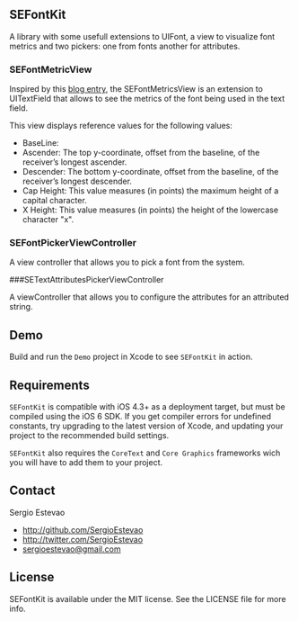 ## SEFontKit

A library with some usefull extensions to UIFont, a view to visualize font metrics and two pickers: one from fonts another for attributes.

### SEFontMetricView

Inspired by this [blog entry](http://www.cocoanetics.com/2010/02/understanding-uifont/), the SEFontMetricsView is an extension to UITextField that allows to see the metrics of the font being used in the text field.

This view displays reference values for the following values:

- BaseLine:
- Ascender: The top y-coordinate, offset from the baseline, of the receiver’s longest ascender.
- Descender: The bottom y-coordinate, offset from the baseline, of the receiver’s longest descender.
- Cap Height: This value measures (in points) the maximum height of a capital character.
- X Height: This value measures (in points) the height of the lowercase character "x".

### SEFontPickerViewController

A view controller that allows you to pick a font from the system.

###SETextAttributesPickerViewController

A viewController that allows you to configure the attributes for an attributed string.

## Demo

Build and run the `Demo` project in Xcode to see `SEFontKit` in action.

## Requirements

`SEFontKit` is compatible with iOS 4.3+ as a deployment target, but must be compiled using the iOS 6 SDK. If you get compiler errors for undefined constants, try upgrading to the latest version of Xcode, and updating your project to the recommended build settings.

`SEFontKit` also requires the `CoreText` and `Core Graphics` frameworks wich you will have to add them to your project.

## Contact

Sergio Estevao

- http://github.com/SergioEstevao
- http://twitter.com/SergioEstevao
- sergioestevao@gmail.com

## License

SEFontKit is available under the MIT license. See the LICENSE file for more info.

